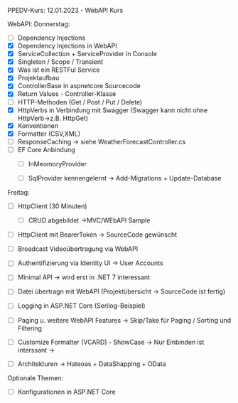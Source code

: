 PPEDV-Kurs: 12.01.2023 - WebAPI Kurs 


WebAPI:
Donnerstag:
- [ ] Dependency Injections 
- [x] Dependency Injections in WebAPI
- [x] ServiceCollection + ServiceProvider in Console 
- [x] Singleton / Scope / Transient  
- [x] Was ist ein RESTFul Service
- [x] Projektaufbau 
- [x] ControllerBase in aspnetcore Sourcecode
- [x] Return Values - Controller-Klasse
- [ ] HTTP-Methoden (Get / Post / Put / Delete)
- [x] HttpVerbs in Verbindung mit Swagger (Swagger kann nicht ohne HttpVerb->z.B. HttpGet)
- [x] Konventionen
- [x] Formatter (CSV,XML)
- [ ] ResponseCaching -> siehe WeatherForecastController.cs
- [ ] EF Core Anbindung 
	- [ ] InMeomoryProvider
	- [ ] SqlProvider kennengelernt -> Add-Migrations + Update-Database


Freitag:

- [ ] HttpClient (30 Minuten)
	- [ ] CRUD abgebildet ->MVC/WEbAPI Sample
- [ ] HttpClient mit BearerToken -> SourceCode gewünscht

- [ ] Broadcast Videoübertragung via WebAPI
- [ ] Authentifizierung via Identity UI -> User Accounts

- [ ] Minimal API -> wird erst in .NET 7 interessant

- [ ] Datei übertragn mit WebAPI (Projektübersicht -> SourceCode ist fertig)
- [ ] Logging in ASP.NET Core (Serilog-Beispiel)
- [ ] Paging u. weitere WebAPI Features -> Skip/Take für Paging / Sorting und Filtering

- [ ] Customize Formatter (VCARD) - ShowCase -> Nur Einbinden ist interssant -> 
- [ ] Architekturen -> Hateoas + DataShapping + OData 

Optionale Themen:
- [ ] Konfigurationen in ASP.NET Core 
